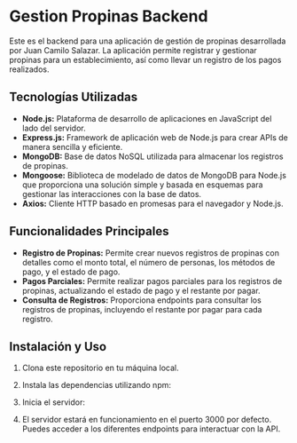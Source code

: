 # Gestion Propinas Backend

Este es el backend para una aplicación de gestión de propinas desarrollada por Juan Camilo Salazar. La aplicación permite registrar y gestionar propinas para un establecimiento, así como llevar un registro de los pagos realizados.

## Tecnologías Utilizadas

- **Node.js:** Plataforma de desarrollo de aplicaciones en JavaScript del lado del servidor.
- **Express.js:** Framework de aplicación web de Node.js para crear APIs de manera sencilla y eficiente.
- **MongoDB:** Base de datos NoSQL utilizada para almacenar los registros de propinas.
- **Mongoose:** Biblioteca de modelado de datos de MongoDB para Node.js que proporciona una solución simple y basada en esquemas para gestionar las interacciones con la base de datos.
- **Axios:** Cliente HTTP basado en promesas para el navegador y Node.js.

## Funcionalidades Principales

- **Registro de Propinas:** Permite crear nuevos registros de propinas con detalles como el monto total, el número de personas, los métodos de pago, y el estado de pago.
- **Pagos Parciales:** Permite realizar pagos parciales para los registros de propinas, actualizando el estado de pago y el restante por pagar.
- **Consulta de Registros:** Proporciona endpoints para consultar los registros de propinas, incluyendo el restante por pagar para cada registro.

## Instalación y Uso

1. Clona este repositorio en tu máquina local.
2. Instala las dependencias utilizando npm:
   
4. Inicia el servidor:

5. El servidor estará en funcionamiento en el puerto 3000 por defecto. Puedes acceder a los diferentes endpoints para interactuar con la API.
